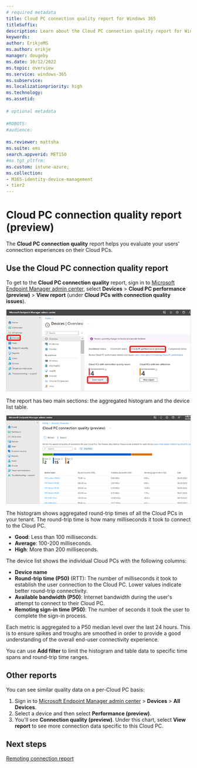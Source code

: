 ```yaml
---
# required metadata
title: Cloud PC connection quality report for Windows 365
titleSuffix:
description: Learn about the Cloud PC connection quality report for Windows 365 Cloud PCs.
keywords:
author: ErikjeMS  
ms.author: erikje
manager: dougeby
ms.date: 10/12/2022
ms.topic: overview
ms.service: windows-365
ms.subservice:
ms.localizationpriority: high
ms.technology:
ms.assetid: 

# optional metadata

#ROBOTS:
#audience:

ms.reviewer: mattsha
ms.suite: ems
search.appverid: MET150
#ms.tgt_pltfrm:
ms.custom: intune-azure;
ms.collection:
- M365-identity-device-management
- tier2
---
```


# Cloud PC connection quality report (preview)

The **Cloud PC connection quality** report helps you evaluate your users' connection experiences on their Cloud PCs.

## Use the Cloud PC connection quality report

To get to the **Cloud PC connection quality** report, sign in to [Microsoft Endpoint Manager admin center](https://go.microsoft.com/fwlink/?linkid=2109431), select **Devices** > **Cloud PC performance (preview)** > **View report** (under **Cloud PCs with connection quality issues**).

![Screenshot of getting to the Cloud PC connection quality report](./media/report-cloud-pc-connection-quality/view-report-connection-quality.png)

The report has two main sections: the aggregated histogram and the device list table.

![Screenshot of the Cloud PC connection quality report](./media/report-cloud-pc-connection-quality/report-connection-quality.png)

The histogram shows aggregated round-trip times of all the Cloud PCs in your tenant. The round-trip time is how many milliseconds it took to connect to the Cloud PC.
  
- **Good**: Less than 100 milliseconds.
- **Average**: 100-200 milliseconds.
- **High**: More than 200 milliseconds.

The device list shows the individual Cloud PCs with the following columns:

- **Device name**
- **Round-trip time (P50)** (RTT): The number of milliseconds it took to establish the user connection to the Cloud PC. Lower values indicate better round-trip connectivity.
- **Available bandwidth (P50)**: Internet bandwidth during the user's attempt to connect to their Cloud PC.
- **Remoting sign-in time (P50)**: The number of seconds it took the user to complete the sign-in process.

Each metric is aggregated to a P50 median level over the last 24 hours. This is to ensure spikes and troughs are smoothed in order to provide a good understanding of the overall end-user connectivity experience.

You can use **Add filter** to limit the histogram and table data to specific time spans and round-trip time ranges.

## Other reports

You can see similar quality data on a per-Cloud PC basis:

1. Sign in to [Microsoft Endpoint Manager admin center](https://go.microsoft.com/fwlink/?linkid=2109431) > **Devices** > **All Devices**.
2. Select a device and then select **Performance (preview)**.
3. You'll see **Connection quality (preview)**. Under this chart, select **View report** to see more connection data specific to this Cloud PC.

<!-- ########################## -->
## Next steps

[Remoting connection report](report-remoting-connection.md)
